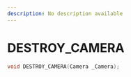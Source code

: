 ```yaml
---
description: No description available 
---
```


# DESTROY_CAMERA

```cpp
void DESTROY_CAMERA(Camera _Camera);
```